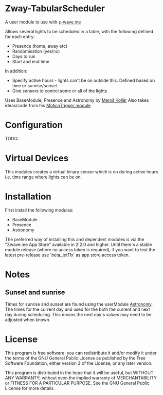# Zway-TabularScheduler

A user module to use with [z-wave.me](https://z-wave.me/)

Allows several lights to be scheduled in a table, with the following defined for each entry:
   - Presence (home, away etc)
   - Randomisation (yes/no)
   - Days to run
   - Start and end time

 In addition:
   - Specify active hours - lights can't be on outside this.  Defined based on time or sunrise/sunset
   - Give sensors to control some or all of the lights

 Uses BaseModule, Presence and Astronomy by [Maroš Kollár](mailto:maros@k-1.com)
 Also takes ideas/code from his [MotionTrigger module](https://github.com/maros/Zway-MotionTrigger)

# Configuration

TODO:

# Virtual Devices

This modules creates a virtual binary sensor which is on during active hours
i.e. time range where lights can be on.

# Installation

First install the following modules:
  - BaseModule
  - Presence
  - Astronomy

The preferred way of installing this and dependent modules is via the "Zwave.me App Store"
available in 2.2.0 and higher. Until there's a stable module release (where no access token is
required), if you want to test the latest pre-release use 'beta_jet11x' as
app store access token.

# Notes

## Sunset and sunrise

Times for sunrise and sunset are found using the userModule [Astronomy](https://github.com/maros/Zway-Astronomy).
The times for the current day and used for the both the current and next day during scheduling.
This means the next day's values may need to be adjusted when known.

# License

This program is free software: you can redistribute it and/or modify
it under the terms of the GNU General Public License as published by
the Free Software Foundation, either version 3 of the License, or any
later version.

This program is distributed in the hope that it will be useful,
but WITHOUT ANY WARRANTY; without even the implied warranty of
MERCHANTABILITY or FITNESS FOR A PARTICULAR PURPOSE. See the
GNU General Public License for more details.
